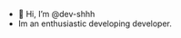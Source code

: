 - 👋 Hi, I’m @dev-shhh
- Im an enthusiastic developing developer.


<!---
dev-shhh/dev-shhh is a ✨ special ✨ repository because its `README.md` (this file) appears on your GitHub profile.
You can click the Preview link to take a look at your changes.
--->
